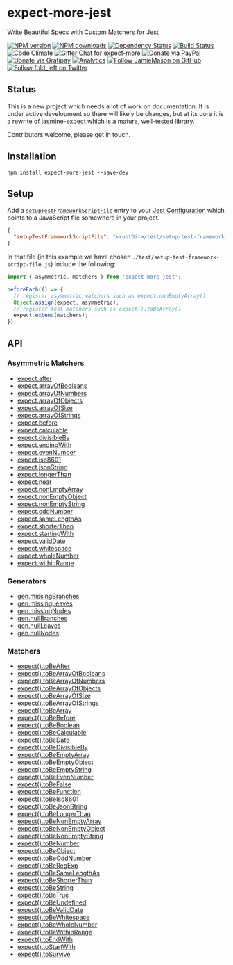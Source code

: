# expect-more-jest

Write Beautiful Specs with Custom Matchers for Jest

[![NPM version](http://img.shields.io/npm/v/expect-more-jest.svg?style=flat-square)](https://www.npmjs.com/package/expect-more-jest)
[![NPM downloads](http://img.shields.io/npm/dm/expect-more-jest.svg?style=flat-square)](https://www.npmjs.com/package/expect-more-jest)
[![Dependency Status](http://img.shields.io/david/JamieMason/expect-more-jest.svg?style=flat-square)](https://david-dm.org/JamieMason/expect-more-jest)
[![Build Status](http://img.shields.io/travis/JamieMason/expect-more-jest/master.svg?style=flat-square)](https://travis-ci.org/JamieMason/expect-more-jest)
[![Code Climate](https://img.shields.io/codeclimate/github/JamieMason/expect-more.svg?style=flat-square)](https://codeclimate.com/github/JamieMason/expect-more)
[![Gitter Chat for expect-more](https://badges.gitter.im/Join%20Chat.svg)](https://gitter.im/JamieMason/expect-more)
[![Donate via PayPal](https://img.shields.io/badge/donate-paypal-blue.svg)](https://www.paypal.me/foldleft)
[![Donate via Gratipay](https://img.shields.io/gratipay/user/JamieMason.svg)](https://gratipay.com/~JamieMason/)
[![Analytics](https://ga-beacon.appspot.com/UA-45466560-5/expect-more-jest?flat&useReferer)](https://github.com/igrigorik/ga-beacon)
[![Follow JamieMason on GitHub](https://img.shields.io/github/followers/JamieMason.svg?style=social&label=Follow)](https://github.com/JamieMason)
[![Follow fold_left on Twitter](https://img.shields.io/twitter/follow/fold_left.svg?style=social&label=Follow)](https://twitter.com/fold_left)

## Status

This is a new project which needs a lot of work on documentation. It is under active development so there will likely be
changes, but at its core it is a rewrite of [jasmine-expect][jasmine-expect] which is a mature, well-tested library.

Contributors welcome, please get in touch.

## Installation

```
npm install expect-more-jest --save-dev
```

## Setup

Add a [`setupTestFrameworkScriptFile`][setup-test-framework-script-file] entry to your [Jest Configuration][jest-config]
which points to a JavaScript file somewhere in your project.

```json
{
  "setupTestFrameworkScriptFile": "<rootDir>/test/setup-test-framework-script-file.js"
}
```

In that file (in this example we have chosen `./test/setup-test-framework-script-file.js`) include the following:

```js
import { asymmetric, matchers } from 'expect-more-jest';

beforeEach(() => {
  // register asymmetric matchers such as expect.nonEmptyArray()
  Object.assign(expect, asymmetric);
  // register test matchers such as expect().toBeArray()
  expect.extend(matchers);
});
```

## API

### Asymmetric Matchers

* [expect.after](https://github.com/JamieMason/expect-more/blob/master/packages/expect-more-jest/docs/asymmetric/after.md)
* [expect.arrayOfBooleans](https://github.com/JamieMason/expect-more/blob/master/packages/expect-more-jest/docs/asymmetric/array-of-booleans.md)
* [expect.arrayOfNumbers](https://github.com/JamieMason/expect-more/blob/master/packages/expect-more-jest/docs/asymmetric/array-of-numbers.md)
* [expect.arrayOfObjects](https://github.com/JamieMason/expect-more/blob/master/packages/expect-more-jest/docs/asymmetric/array-of-objects.md)
* [expect.arrayOfSize](https://github.com/JamieMason/expect-more/blob/master/packages/expect-more-jest/docs/asymmetric/array-of-size.md)
* [expect.arrayOfStrings](https://github.com/JamieMason/expect-more/blob/master/packages/expect-more-jest/docs/asymmetric/array-of-strings.md)
* [expect.before](https://github.com/JamieMason/expect-more/blob/master/packages/expect-more-jest/docs/asymmetric/before.md)
* [expect.calculable](https://github.com/JamieMason/expect-more/blob/master/packages/expect-more-jest/docs/asymmetric/calculable.md)
* [expect.divisibleBy](https://github.com/JamieMason/expect-more/blob/master/packages/expect-more-jest/docs/asymmetric/divisible-by.md)
* [expect.endingWith](https://github.com/JamieMason/expect-more/blob/master/packages/expect-more-jest/docs/asymmetric/ending-with.md)
* [expect.evenNumber](https://github.com/JamieMason/expect-more/blob/master/packages/expect-more-jest/docs/asymmetric/even-number.md)
* [expect.iso8601](https://github.com/JamieMason/expect-more/blob/master/packages/expect-more-jest/docs/asymmetric/iso8601.md)
* [expect.jsonString](https://github.com/JamieMason/expect-more/blob/master/packages/expect-more-jest/docs/asymmetric/json-string.md)
* [expect.longerThan](https://github.com/JamieMason/expect-more/blob/master/packages/expect-more-jest/docs/asymmetric/longer-than.md)
* [expect.near](https://github.com/JamieMason/expect-more/blob/master/packages/expect-more-jest/docs/asymmetric/near.md)
* [expect.nonEmptyArray](https://github.com/JamieMason/expect-more/blob/master/packages/expect-more-jest/docs/asymmetric/non-empty-array.md)
* [expect.nonEmptyObject](https://github.com/JamieMason/expect-more/blob/master/packages/expect-more-jest/docs/asymmetric/non-empty-object.md)
* [expect.nonEmptyString](https://github.com/JamieMason/expect-more/blob/master/packages/expect-more-jest/docs/asymmetric/non-empty-string.md)
* [expect.oddNumber](https://github.com/JamieMason/expect-more/blob/master/packages/expect-more-jest/docs/asymmetric/odd-number.md)
* [expect.sameLengthAs](https://github.com/JamieMason/expect-more/blob/master/packages/expect-more-jest/docs/asymmetric/same-length-as.md)
* [expect.shorterThan](https://github.com/JamieMason/expect-more/blob/master/packages/expect-more-jest/docs/asymmetric/shorter-than.md)
* [expect.startingWith](https://github.com/JamieMason/expect-more/blob/master/packages/expect-more-jest/docs/asymmetric/starting-with.md)
* [expect.validDate](https://github.com/JamieMason/expect-more/blob/master/packages/expect-more-jest/docs/asymmetric/valid-date.md)
* [expect.whitespace](https://github.com/JamieMason/expect-more/blob/master/packages/expect-more-jest/docs/asymmetric/whitespace.md)
* [expect.wholeNumber](https://github.com/JamieMason/expect-more/blob/master/packages/expect-more-jest/docs/asymmetric/whole-number.md)
* [expect.withinRange](https://github.com/JamieMason/expect-more/blob/master/packages/expect-more-jest/docs/asymmetric/within-range.md)

### Generators

* [gen.missingBranches](https://github.com/JamieMason/expect-more/blob/master/packages/expect-more-jest/docs/gen/missing-branches.md)
* [gen.missingLeaves](https://github.com/JamieMason/expect-more/blob/master/packages/expect-more-jest/docs/gen/missing-leaves.md)
* [gen.missingNodes](https://github.com/JamieMason/expect-more/blob/master/packages/expect-more-jest/docs/gen/missing-nodes.md)
* [gen.nullBranches](https://github.com/JamieMason/expect-more/blob/master/packages/expect-more-jest/docs/gen/null-branches.md)
* [gen.nullLeaves](https://github.com/JamieMason/expect-more/blob/master/packages/expect-more-jest/docs/gen/null-leaves.md)
* [gen.nullNodes](https://github.com/JamieMason/expect-more/blob/master/packages/expect-more-jest/docs/gen/null-nodes.md)

### Matchers

* [expect().toBeAfter](https://github.com/JamieMason/expect-more/blob/master/packages/expect-more-jest/docs/matchers/to-be-after.md)
* [expect().toBeArrayOfBooleans](https://github.com/JamieMason/expect-more/blob/master/packages/expect-more-jest/docs/matchers/to-be-array-of-booleans.md)
* [expect().toBeArrayOfNumbers](https://github.com/JamieMason/expect-more/blob/master/packages/expect-more-jest/docs/matchers/to-be-array-of-numbers.md)
* [expect().toBeArrayOfObjects](https://github.com/JamieMason/expect-more/blob/master/packages/expect-more-jest/docs/matchers/to-be-array-of-objects.md)
* [expect().toBeArrayOfSize](https://github.com/JamieMason/expect-more/blob/master/packages/expect-more-jest/docs/matchers/to-be-array-of-size.md)
* [expect().toBeArrayOfStrings](https://github.com/JamieMason/expect-more/blob/master/packages/expect-more-jest/docs/matchers/to-be-array-of-strings.md)
* [expect().toBeArray](https://github.com/JamieMason/expect-more/blob/master/packages/expect-more-jest/docs/matchers/to-be-array.md)
* [expect().toBeBefore](https://github.com/JamieMason/expect-more/blob/master/packages/expect-more-jest/docs/matchers/to-be-before.md)
* [expect().toBeBoolean](https://github.com/JamieMason/expect-more/blob/master/packages/expect-more-jest/docs/matchers/to-be-boolean.md)
* [expect().toBeCalculable](https://github.com/JamieMason/expect-more/blob/master/packages/expect-more-jest/docs/matchers/to-be-calculable.md)
* [expect().toBeDate](https://github.com/JamieMason/expect-more/blob/master/packages/expect-more-jest/docs/matchers/to-be-date.md)
* [expect().toBeDivisibleBy](https://github.com/JamieMason/expect-more/blob/master/packages/expect-more-jest/docs/matchers/to-be-divisible-by.md)
* [expect().toBeEmptyArray](https://github.com/JamieMason/expect-more/blob/master/packages/expect-more-jest/docs/matchers/to-be-empty-array.md)
* [expect().toBeEmptyObject](https://github.com/JamieMason/expect-more/blob/master/packages/expect-more-jest/docs/matchers/to-be-empty-object.md)
* [expect().toBeEmptyString](https://github.com/JamieMason/expect-more/blob/master/packages/expect-more-jest/docs/matchers/to-be-empty-string.md)
* [expect().toBeEvenNumber](https://github.com/JamieMason/expect-more/blob/master/packages/expect-more-jest/docs/matchers/to-be-even-number.md)
* [expect().toBeFalse](https://github.com/JamieMason/expect-more/blob/master/packages/expect-more-jest/docs/matchers/to-be-false.md)
* [expect().toBeFunction](https://github.com/JamieMason/expect-more/blob/master/packages/expect-more-jest/docs/matchers/to-be-function.md)
* [expect().toBeIso8601](https://github.com/JamieMason/expect-more/blob/master/packages/expect-more-jest/docs/matchers/to-be-iso8601.md)
* [expect().toBeJsonString](https://github.com/JamieMason/expect-more/blob/master/packages/expect-more-jest/docs/matchers/to-be-json-string.md)
* [expect().toBeLongerThan](https://github.com/JamieMason/expect-more/blob/master/packages/expect-more-jest/docs/matchers/to-be-longer-than.md)
* [expect().toBeNonEmptyArray](https://github.com/JamieMason/expect-more/blob/master/packages/expect-more-jest/docs/matchers/to-be-non-empty-array.md)
* [expect().toBeNonEmptyObject](https://github.com/JamieMason/expect-more/blob/master/packages/expect-more-jest/docs/matchers/to-be-non-empty-object.md)
* [expect().toBeNonEmptyString](https://github.com/JamieMason/expect-more/blob/master/packages/expect-more-jest/docs/matchers/to-be-non-empty-string.md)
* [expect().toBeNumber](https://github.com/JamieMason/expect-more/blob/master/packages/expect-more-jest/docs/matchers/to-be-number.md)
* [expect().toBeObject](https://github.com/JamieMason/expect-more/blob/master/packages/expect-more-jest/docs/matchers/to-be-object.md)
* [expect().toBeOddNumber](https://github.com/JamieMason/expect-more/blob/master/packages/expect-more-jest/docs/matchers/to-be-odd-number.md)
* [expect().toBeRegExp](https://github.com/JamieMason/expect-more/blob/master/packages/expect-more-jest/docs/matchers/to-be-reg-exp.md)
* [expect().toBeSameLengthAs](https://github.com/JamieMason/expect-more/blob/master/packages/expect-more-jest/docs/matchers/to-be-same-length-as.md)
* [expect().toBeShorterThan](https://github.com/JamieMason/expect-more/blob/master/packages/expect-more-jest/docs/matchers/to-be-shorter-than.md)
* [expect().toBeString](https://github.com/JamieMason/expect-more/blob/master/packages/expect-more-jest/docs/matchers/to-be-string.md)
* [expect().toBeTrue](https://github.com/JamieMason/expect-more/blob/master/packages/expect-more-jest/docs/matchers/to-be-true.md)
* [expect().toBeUndefined](https://github.com/JamieMason/expect-more/blob/master/packages/expect-more-jest/docs/matchers/to-be-undefined.md)
* [expect().toBeValidDate](https://github.com/JamieMason/expect-more/blob/master/packages/expect-more-jest/docs/matchers/to-be-valid-date.md)
* [expect().toBeWhitespace](https://github.com/JamieMason/expect-more/blob/master/packages/expect-more-jest/docs/matchers/to-be-whitespace.md)
* [expect().toBeWholeNumber](https://github.com/JamieMason/expect-more/blob/master/packages/expect-more-jest/docs/matchers/to-be-whole-number.md)
* [expect().toBeWithinRange](https://github.com/JamieMason/expect-more/blob/master/packages/expect-more-jest/docs/matchers/to-be-within-range.md)
* [expect().toEndWith](https://github.com/JamieMason/expect-more/blob/master/packages/expect-more-jest/docs/matchers/to-end-with.md)
* [expect().toStartWith](https://github.com/JamieMason/expect-more/blob/master/packages/expect-more-jest/docs/matchers/to-start-with.md)
* [expect().toSurvive](https://github.com/JamieMason/expect-more/blob/master/packages/expect-more-jest/docs/matchers/to-survive.md)

<!-- Links -->

[jasmine-expect]: https://github.com/JamieMason/Jasmine-Matchers#readme
[jest-config]: https://facebook.github.io/jest/docs/en/configuration.html
[setup-test-framework-script-file]: https://facebook.github.io/jest/docs/en/configuration.html#setuptestframeworkscriptfile-string
